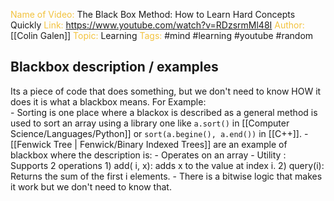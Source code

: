 <span style="color: #f2c23d;">Name of Video:</span> The Black Box Method: How to Learn Hard Concepts Quickly
<span style="color: #f2c23d;">Link: </span> https://www.youtube.com/watch?v=RDzsrmMl48I
<span style="color: #f2c23d;">Author: </span> [[Colin Galen]]
<span style="color: #f2c23d;">Topic: </span> Learning
<span style="color: #f2c23d;">Tags:</span> #mind #learning #youtube #random

## Blackbox description / examples
Its a piece of code that does something, but we don't need to know HOW it does it is what a blackbox means.
For Example:  
	- Sorting is one place where a blackox is described as a general method is used to sort an array using a library one like `a.sort()` in [[Computer Science/Languages/Python]] or `sort(a.begine(), a.end())` in [[C++]]. 
	- [[Fenwick Tree | Fenwick/Binary Indexed Trees]] are an example of blackbox where the description is:
		- Operates on an array
		- Utility : Supports 2 operations
			1) add( i, x): adds x to the value at index i.
			2) query(i): Returns the sum of the first i elements.
		- There is a bitwise logic that makes it work but we don't need to know that.
	